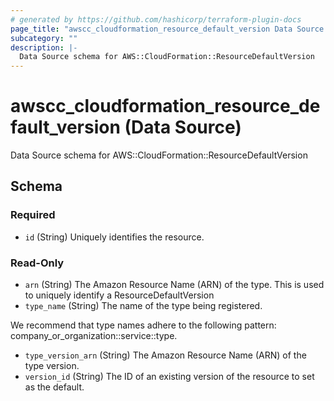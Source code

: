 ```yaml
---
# generated by https://github.com/hashicorp/terraform-plugin-docs
page_title: "awscc_cloudformation_resource_default_version Data Source - terraform-provider-awscc"
subcategory: ""
description: |-
  Data Source schema for AWS::CloudFormation::ResourceDefaultVersion
---
```


# awscc_cloudformation_resource_default_version (Data Source)

Data Source schema for AWS::CloudFormation::ResourceDefaultVersion



<!-- schema generated by tfplugindocs -->
## Schema

### Required

- `id` (String) Uniquely identifies the resource.

### Read-Only

- `arn` (String) The Amazon Resource Name (ARN) of the type. This is used to uniquely identify a ResourceDefaultVersion
- `type_name` (String) The name of the type being registered.

We recommend that type names adhere to the following pattern: company_or_organization::service::type.
- `type_version_arn` (String) The Amazon Resource Name (ARN) of the type version.
- `version_id` (String) The ID of an existing version of the resource to set as the default.


